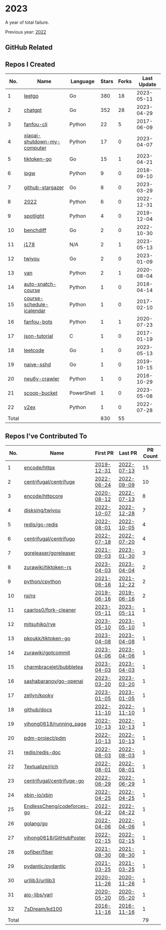 # 2023

A year of total failure.

Previous year: [2022](https://github.com/j178/2022)

## GitHub Related

## Repos I Created

<!-- BEGIN:created_repos -->
| No.   | Name                                                                               | Language   | Stars | Forks | Last Update |
|-------|------------------------------------------------------------------------------------|------------|-------|-------|-------------|
| 1     | [leetgo](https://github.com/j178/leetgo)                                           | Go         | 380   | 18    | 2023-05-11  |
| 2     | [chatgpt](https://github.com/j178/chatgpt)                                         | Go         | 352   | 28    | 2023-04-29  |
| 3     | [fanfou-cli](https://github.com/j178/fanfou-cli)                                   | Python     | 22    | 5     | 2017-06-09  |
| 4     | [xiaoai-shutdown-my-computer](https://github.com/j178/xiaoai-shutdown-my-computer) | Python     | 17    | 0     | 2023-04-07  |
| 5     | [tiktoken-go](https://github.com/j178/tiktoken-go)                                 | Go         | 15    | 1     | 2023-04-21  |
| 6     | [ipgw](https://github.com/j178/ipgw)                                               | Python     | 9     | 0     | 2018-09-10  |
| 7     | [github-stargazer](https://github.com/j178/github-stargazer)                       | Go         | 8     | 0     | 2023-03-29  |
| 8     | [2022](https://github.com/j178/2022)                                               | Python     | 6     | 0     | 2022-12-31  |
| 9     | [spotlight](https://github.com/j178/spotlight)                                     | Python     | 4     | 0     | 2019-12-04  |
| 10    | [benchdiff](https://github.com/j178/benchdiff)                                     | Go         | 2     | 0     | 2022-10-30  |
| 11    | [j178](https://github.com/j178/j178)                                               | N/A        | 2     | 1     | 2023-05-13  |
| 12    | [twiyou](https://github.com/j178/twiyou)                                           | Go         | 2     | 0     | 2023-01-09  |
| 13    | [van](https://github.com/j178/van)                                                 | Python     | 2     | 1     | 2020-08-04  |
| 14    | [auto-snatch-course](https://github.com/j178/auto-snatch-course)                   | Python     | 1     | 0     | 2018-04-14  |
| 15    | [course-schedule-icalendar](https://github.com/j178/course-schedule-icalendar)     | Python     | 1     | 0     | 2017-02-10  |
| 16    | [fanfou-bots](https://github.com/j178/fanfou-bots)                                 | Python     | 1     | 1     | 2020-07-23  |
| 17    | [json-tutorial](https://github.com/j178/json-tutorial)                             | C          | 1     | 0     | 2017-01-19  |
| 18    | [leetcode](https://github.com/j178/leetcode)                                       | Go         | 1     | 0     | 2023-05-13  |
| 19    | [naive-sshd](https://github.com/j178/naive-sshd)                                   | Go         | 1     | 0     | 2019-10-15  |
| 20    | [neu6v-crawler](https://github.com/j178/neu6v-crawler)                             | Python     | 1     | 0     | 2016-10-29  |
| 21    | [scoop-bucket](https://github.com/j178/scoop-bucket)                               | PowerShell | 1     | 0     | 2023-05-08  |
| 22    | [v2ex](https://github.com/j178/v2ex)                                               | Python     | 1     | 0     | 2022-07-28  |
| Total |                                                                                    |            | 830   | 55    |             |
<!-- END:created_repos -->

## Repos I've Contributed To

<!-- BEGIN:contributed -->
| No.   | Name                                                                        | First PR                                                           | Last PR                                                            | PR Count |
|-------|-----------------------------------------------------------------------------|--------------------------------------------------------------------|--------------------------------------------------------------------|----------|
| 1     | [encode/httpx](https://github.com/encode/httpx)                             | [2019-12-31](https://github.com/encode/httpx/pull/704)             | [2022-07-13](https://github.com/encode/httpx/pull/2302)            | 15       |
| 2     | [centrifugal/centrifuge](https://github.com/centrifugal/centrifuge)         | [2022-06-24](https://github.com/centrifugal/centrifuge/pull/230)   | [2022-09-09](https://github.com/centrifugal/centrifuge/pull/252)   | 10       |
| 3     | [encode/httpcore](https://github.com/encode/httpcore)                       | [2020-08-12](https://github.com/encode/httpcore/pull/154)          | [2022-07-13](https://github.com/encode/httpcore/pull/565)          | 8        |
| 4     | [disksing/twiyou](https://github.com/disksing/twiyou)                       | [2022-10-07](https://github.com/disksing/twiyou/pull/1)            | [2022-12-28](https://github.com/disksing/twiyou/pull/10)           | 7        |
| 5     | [redis/go-redis](https://github.com/redis/go-redis)                         | [2022-08-01](https://github.com/redis/go-redis/pull/2174)          | [2022-10-05](https://github.com/redis/go-redis/pull/2231)          | 4        |
| 6     | [centrifugal/centrifugo](https://github.com/centrifugal/centrifugo)         | [2022-07-18](https://github.com/centrifugal/centrifugo/pull/525)   | [2022-07-20](https://github.com/centrifugal/centrifugo/pull/528)   | 4        |
| 7     | [goreleaser/goreleaser](https://github.com/goreleaser/goreleaser)           | [2021-09-03](https://github.com/goreleaser/goreleaser/pull/2455)   | [2023-01-30](https://github.com/goreleaser/goreleaser/pull/3730)   | 3        |
| 8     | [zurawiki/tiktoken-rs](https://github.com/zurawiki/tiktoken-rs)             | [2023-04-03](https://github.com/zurawiki/tiktoken-rs/pull/14)      | [2023-04-04](https://github.com/zurawiki/tiktoken-rs/pull/15)      | 2        |
| 9     | [python/cpython](https://github.com/python/cpython)                         | [2021-06-16](https://github.com/python/cpython/pull/26754)         | [2021-12-22](https://github.com/python/cpython/pull/30227)         | 2        |
| 10    | [rq/rq](https://github.com/rq/rq)                                           | [2019-06-16](https://github.com/rq/rq/pull/1108)                   | [2019-06-16](https://github.com/rq/rq/pull/1109)                   | 2        |
| 11    | [caarlos0/fork-cleaner](https://github.com/caarlos0/fork-cleaner)           | [2023-05-11](https://github.com/caarlos0/fork-cleaner/pull/142)    | [2023-05-11](https://github.com/caarlos0/fork-cleaner/pull/142)    | 1        |
| 12    | [mitsuhiko/rye](https://github.com/mitsuhiko/rye)                           | [2023-05-10](https://github.com/mitsuhiko/rye/pull/127)            | [2023-05-10](https://github.com/mitsuhiko/rye/pull/127)            | 1        |
| 13    | [pkoukk/tiktoken-go](https://github.com/pkoukk/tiktoken-go)                 | [2023-04-08](https://github.com/pkoukk/tiktoken-go/pull/5)         | [2023-04-08](https://github.com/pkoukk/tiktoken-go/pull/5)         | 1        |
| 14    | [zurawiki/gptcommit](https://github.com/zurawiki/gptcommit)                 | [2023-04-06](https://github.com/zurawiki/gptcommit/pull/139)       | [2023-04-06](https://github.com/zurawiki/gptcommit/pull/139)       | 1        |
| 15    | [charmbracelet/bubbletea](https://github.com/charmbracelet/bubbletea)       | [2023-04-03](https://github.com/charmbracelet/bubbletea/pull/709)  | [2023-04-03](https://github.com/charmbracelet/bubbletea/pull/709)  | 1        |
| 16    | [sashabaranov/go-openai](https://github.com/sashabaranov/go-openai)         | [2023-03-20](https://github.com/sashabaranov/go-openai/pull/180)   | [2023-03-20](https://github.com/sashabaranov/go-openai/pull/180)   | 1        |
| 17    | [zellyn/kooky](https://github.com/zellyn/kooky)                             | [2023-01-05](https://github.com/zellyn/kooky/pull/56)              | [2023-01-05](https://github.com/zellyn/kooky/pull/56)              | 1        |
| 18    | [github/docs](https://github.com/github/docs)                               | [2022-11-10](https://github.com/github/docs/pull/21929)            | [2022-11-10](https://github.com/github/docs/pull/21929)            | 1        |
| 19    | [yihong0618/running_page](https://github.com/yihong0618/running_page)       | [2022-10-13](https://github.com/yihong0618/running_page/pull/319)  | [2022-10-13](https://github.com/yihong0618/running_page/pull/319)  | 1        |
| 20    | [pdm-project/pdm](https://github.com/pdm-project/pdm)                       | [2022-10-13](https://github.com/pdm-project/pdm/pull/1434)         | [2022-10-13](https://github.com/pdm-project/pdm/pull/1434)         | 1        |
| 21    | [redis/redis-doc](https://github.com/redis/redis-doc)                       | [2022-08-03](https://github.com/redis/redis-doc/pull/2064)         | [2022-08-03](https://github.com/redis/redis-doc/pull/2064)         | 1        |
| 22    | [Textualize/rich](https://github.com/Textualize/rich)                       | [2022-08-01](https://github.com/Textualize/rich/pull/2437)         | [2022-08-01](https://github.com/Textualize/rich/pull/2437)         | 1        |
| 23    | [centrifugal/centrifuge-go](https://github.com/centrifugal/centrifuge-go)   | [2022-06-29](https://github.com/centrifugal/centrifuge-go/pull/64) | [2022-06-29](https://github.com/centrifugal/centrifuge-go/pull/64) | 1        |
| 24    | [xbin-io/xbin](https://github.com/xbin-io/xbin)                             | [2022-04-25](https://github.com/xbin-io/xbin/pull/2)               | [2022-04-25](https://github.com/xbin-io/xbin/pull/2)               | 1        |
| 25    | [EndlessCheng/codeforces-go](https://github.com/EndlessCheng/codeforces-go) | [2022-04-22](https://github.com/EndlessCheng/codeforces-go/pull/3) | [2022-04-22](https://github.com/EndlessCheng/codeforces-go/pull/3) | 1        |
| 26    | [golang/go](https://github.com/golang/go)                                   | [2022-04-06](https://github.com/golang/go/pull/52194)              | [2022-04-06](https://github.com/golang/go/pull/52194)              | 1        |
| 27    | [yihong0618/GitHubPoster](https://github.com/yihong0618/GitHubPoster)       | [2022-02-15](https://github.com/yihong0618/GitHubPoster/pull/56)   | [2022-02-15](https://github.com/yihong0618/GitHubPoster/pull/56)   | 1        |
| 28    | [gofiber/fiber](https://github.com/gofiber/fiber)                           | [2021-08-30](https://github.com/gofiber/fiber/pull/1510)           | [2021-08-30](https://github.com/gofiber/fiber/pull/1510)           | 1        |
| 29    | [pydantic/pydantic](https://github.com/pydantic/pydantic)                   | [2021-03-25](https://github.com/pydantic/pydantic/pull/2577)       | [2021-03-25](https://github.com/pydantic/pydantic/pull/2577)       | 1        |
| 30    | [urllib3/urllib3](https://github.com/urllib3/urllib3)                       | [2020-11-26](https://github.com/urllib3/urllib3/pull/2095)         | [2020-11-26](https://github.com/urllib3/urllib3/pull/2095)         | 1        |
| 31    | [aio-libs/yarl](https://github.com/aio-libs/yarl)                           | [2020-05-20](https://github.com/aio-libs/yarl/pull/452)            | [2020-05-20](https://github.com/aio-libs/yarl/pull/452)            | 1        |
| 32    | [7sDream/kd100](https://github.com/7sDream/kd100)                           | [2016-11-16](https://github.com/7sDream/kd100/pull/1)              | [2016-11-16](https://github.com/7sDream/kd100/pull/1)              | 1        |
| Total |                                                                             |                                                                    |                                                                    | 79       |
<!-- END:contributed -->

